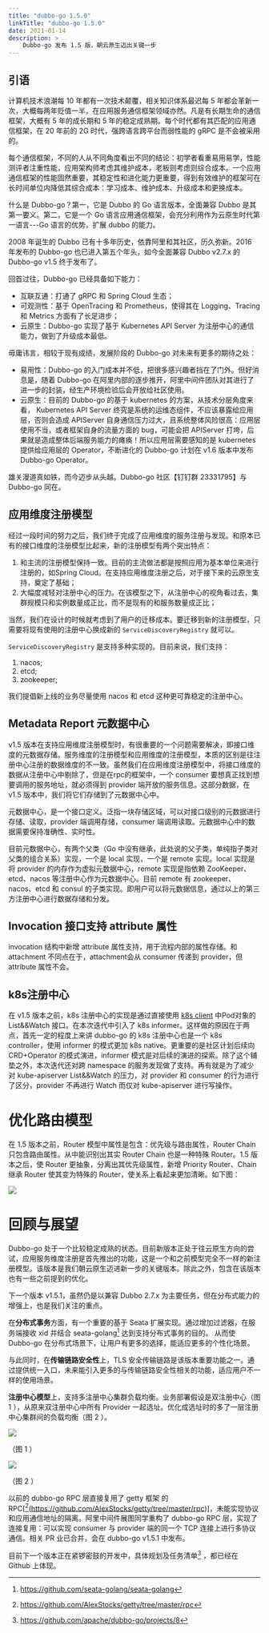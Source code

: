 ```yaml
---
title: "dubbo-go 1.5.0"
linkTitle: "dubbo-go 1.5.0"
date: 2021-01-14
description: >
    Dubbo-go 发布 1.5 版，朝云原生迈出关键一步
---
```


## 引语

计算机技术浪潮每 10 年都有一次技术颠覆，相关知识体系最迟每 5 年都会革新一次，大概每两年贬值一半，在应用服务通信框架领域亦然。凡是有长期生命的通信框架，大概有 5 年的成长期和 5 年的稳定成熟期。每个时代都有其匹配的应用通信框架，在 20 年前的 2G 时代，强跨语言跨平台而弱性能的 gRPC 是不会被采用的。

每个通信框架，不同的人从不同角度看出不同的结论：初学者看重易用易学，性能测评者注重性能，应用架构师考虑其维护成本，老板则考虑则综合成本。一个应用通信框架的性能固然重要，其稳定性和进化能力更重要，得到有效维护的框架可在长时间单位内降低其综合成本：学习成本、维护成本、升级成本和更换成本。

什么是 Dubbo-go？第一，它是 Dubbo 的 Go 语言版本，全面兼容 Dubbo 是其第一要义。第二，它是一个 Go 语言应用通信框架，会充分利用作为云原生时代第一语言---Go 语言的优势，扩展 dubbo 的能力。

2008 年诞生的 Dubbo 已有十多年历史，依靠阿里和其社区，历久弥新。2016 年发布的 Dubbo-go 也已进入第五个年头，如今全面兼容 Dubbo v2.7.x 的 Dubbo-go v1.5 终于发布了。

回首过往，Dubbo-go 已经具备如下能力：

- 互联互通：打通了 gRPC 和 Spring Cloud 生态；
- 可观测性：基于 OpenTracing  和 Prometheus，使得其在 Logging、Tracing 和 Metrics 方面有了长足进步；
- 云原生：Dubbo-go 实现了基于 Kubernetes API Server 为注册中心的通信能力，做到了升级成本最低。

毋庸讳言，相较于现有成绩，发展阶段的 Dubbo-go 对未来有更多的期待之处：

- 易用性：Dubbo-go 的入门成本并不低，把很多感兴趣者挡在了门外。但好消息是，随着 Dubbo-go 在阿里内部的逐步推开，阿里中间件团队对其进行了进一步的封装，经生产环境检验后会开放给社区使用。
- 云原生：目前的 Dubbo-go 的基于 kubernetes 的方案，从技术分层角度来看， Kubernetes API Server 终究是系统的运维态组件，不应该暴露给应用层，否则会造成 APIServer 自身通信压力过大，且系统整体风险很高：应用层使用不当，或者框架自身的流量方面的 bug，可能会把 APIServer 打垮，后果就是造成整体后端服务能力的瘫痪！所以应用层需要感知的是 kubernetes 提供给应用层的 Operator，不断进化的 Dubbo-go 计划在 v1.6 版本中发布 Dubbo-go Operator。

雄关漫道真如铁，而今迈步从头越。Dubbo-go 社区【钉钉群 23331795】与 Dubbo-go 同在。

## 应用维度注册模型

经过一段时间的努力之后，我们终于完成了应用维度的服务注册与发现。和原本已有的接口维度的注册模型比起来，新的注册模型有两个突出特点：

1. 和主流的注册模型保持一致。目前的主流做法都是按照应用为基本单位来进行注册的，如Spring Cloud。在支持应用维度注册之后，对于接下来的云原生支持，奠定了基础；
2. 大幅度减轻对注册中心的压力。在该模型之下，从注册中心的视角看过去，集群规模只和实例数量成正比，而不是现有的和服务数量成正比；

当然，我们在设计的时候就考虑到了用户的迁移成本。要迁移到新的注册模型，只需要将现有使用的注册中心换成新的 `ServiceDiscoveryRegistry` 就可以。

`ServiceDiscoveryRegistry` 是支持多种实现的。目前来说，我们支持：

1. nacos;
2. etcd;
3. zookeeper;

我们提倡新上线的业务尽量使用 nacos 和 etcd 这种更可靠稳定的注册中心。


## Metadata Report 元数据中心

v1.5 版本在支持应用维度注册模型时，有很重要的一个问题需要解决，即接口维度的元数据存储。服务维度的注册模型和应用维度的注册模型，本质的区别是往注册中心注册的数据维度的不一致。虽然我们在应用维度注册模型中，将接口维度的数据从注册中心中剔除了，但是在rpc的框架中，一个 consumer 要想真正找到想要调用的服务地址，就必须得到 provider 端开放的服务信息。这部分数据，在 v1.5 版本中，我们将它们存储到了元数据中心中。

元数据中心，是一个接口定义。泛指一块存储区域，可以对接口级别的元数据进行存储、读取，provider 端调用存储，consumer 端调用读取。元数据中心中的数据需要保持准确性、实时性。

目前元数据中心，有两个父类（Go 中没有继承，此处说的父子类，单纯指子类对父类的组合关系）实现，一个是 local 实现，一个是 remote 实现。local 实现是将 provider 的内存作为虚拟元数据中心，remote 实现是指依赖 ZooKeeper、etcd、nacos 等注册中心作为元数据中心。目前 remote 有 zookeeper、nacos、etcd 和 consul 的子类实现。即用户可以将元数据信息，通过以上的第三方注册中心进行数据存储和分发。

## Invocation 接口支持 attribute 属性

invocation 结构中新增 attribute 属性支持，用于流程内部的属性存储。和 attachment 不同点在于，attachment会从 consumer 传递到 provider，但 attribute 属性不会。

## k8s注册中心

在 v1.5 版本之前，k8s 注册中心的实现是通过直接使用 [k8s client](https://github.com/kubernetes/client-go) 中Pod对象的 List&&Watch 接口。在本次迭代中引入了 k8s informer。这样做的原因在于两点，首先一定的程度上来讲 dubbo-go 的 k8s 注册中心也是一个 k8s controller，使用 informer 的模式更加 k8s native。更重要的是社区计划后续向 CRD+Operator 的模式演进，informer 模式是对后续的演进的探索。除了这个铺垫之外，本次迭代还对跨 namespace 的服务发现做了支持。再有就是为了减少对 kube-apiserver List&&Watch 的压力，对 provider 和 consumer 的行为进行了区分，provider 不再进行 Watch 而仅对 kube-apiserver 进行写操作。

# 优化路由模型

在 1.5 版本之前，Router 模型中属性是包含：优先级与路由属性，Router Chain 只包含路由属性。从中能识别出其实 Router Chain 也是一种特殊 Router。1.5 版本之后，使 Router 更抽象，分离出其优先级属性，新增 Priority Router、Chain 继承 Router 使其变为特殊的 Router，使关系上看起来更加清晰。如下图：

![](/imgs/blog/dubbo-go/1.5/router.png)

# 回顾与展望

Dubbo-go 处于一个比较稳定成熟的状态。目前新版本正处于往云原生方向的尝试，应用服务维度注册是首先推出的功能，这是一个和之前模型完全不一样的新注册模型。该版本是我们朝云原生迈进新一步的关键版本。除此之外，包含在该版本也有一些之前提到的优化。

下一个版本 v1.5.1，虽然仍是以兼容 Dubbo 2.7.x 为主要任务，但在分布式能力的增强上，也是我们关注的重点。

在**分布式事务**方面，有一个重要的基于 Seata 扩展实现。通过增加过滤器，在服务端接收  xid 并结合 seata-golang[^2] 达到支持分布式事务的目的。 从而使 Dubbo-go 在分布式场景下，让用户有更多的选择，能适应更多的个性化场景。

与此同时，在**传输链路安全性**上，TLS 安全传输链路是该版本重要功能之一。通过提供统一入口，未来能引入更多的与传输链路安全性相关的功能，适应用户不一样的使用场景。

**注册中心模型**上，支持多注册中心集群负载均衡。业务部署假设是双注册中心（图 1 ），从原来双注册中心中所有 Provider 一起选址。优化成选址时的多了一层注册中心集群间的负载均衡（图 2 ）。

![](/imgs/blog/dubbo-go/1.5/multi-registry.png)


（图 1 ）

![](/imgs/blog/dubbo-go/1.5/loadbalance.png)

（图 2 ）

以前的 dubbo-go RPC 层直接复用了 getty 框架 的 RPC[[^3](https://github.com/AlexStocks/getty/tree/master/rpc)]，未能实现协议和应用通信地址的隔离。阿里中间件展图同学重构了 dubbo-go  RPC 层，实现了连接复用：可以实现 consumer 与 provider 端的同一个 TCP 连接上进行多协议通信。相关 PR 业已合并，会在 dubbo-go v1.5.1 中发布。

目前下一个版本正在紧锣密鼓的开发中，具体规划及任务清单[^1] ，都已经在 Github 上体现。

[^1]: https://github.com/apache/dubbo-go/projects/8
[^2]: https://github.com/seata-golang/seata-golang
[^3]: https://github.com/AlexStocks/getty/tree/master/rpc